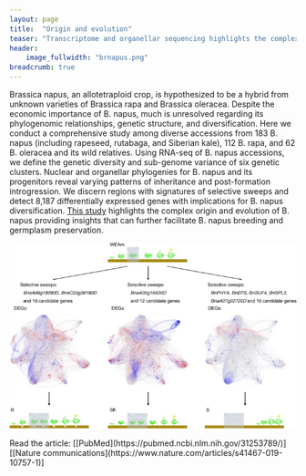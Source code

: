 ```yaml
---
layout: page
title:  "Origin and evolution"
teaser: "Transcriptome and organellar sequencing highlights the complex origin and diversification of allotetraploid Brassica napus"
header:
    image_fullwidth: "brnapus.png"
breadcrumb: true
---
```


Brassica napus, an allotetraploid crop, is hypothesized to be a hybrid from unknown varieties of Brassica rapa and Brassica oleracea. Despite the economic importance of B. napus, much is unresolved regarding its phylogenomic relationships, genetic structure, and diversification. Here we conduct a comprehensive study among diverse accessions from 183 B. napus (including rapeseed, rutabaga, and Siberian kale), 112 B. rapa, and 62 B. oleracea and its wild relatives. Using RNA-seq of B. napus accessions, we define the genetic diversity and sub-genome variance of six genetic clusters. Nuclear and organellar phylogenies for B. napus and its progenitors reveal varying patterns of inheritance and post-formation introgression. We discern regions with signatures of selective sweeps and detect 8,187 differentially expressed genes with implications for B. napus diversification. [This study](https://pubmed.ncbi.nlm.nih.gov/31253789/) highlights the complex origin and evolution of B. napus providing insights that can further facilitate B. napus breeding and germplasm preservation.


<div class="row">
    <div class="small-12 columns">
        <img src="/assets/img/research/anhong-nature2019.png">
    </div>
</div>

<br>
Read the article: [[PubMed](https://pubmed.ncbi.nlm.nih.gov/31253789/)] [[Nature communications](https://www.nature.com/articles/s41467-019-10757-1)]